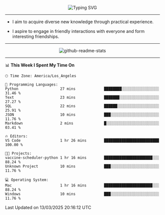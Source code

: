 <p align="center">
  <img src="https://readme-typing-svg.demolab.com?font=Fira+Code&weight=500&size=32&duration=2500&pause=1600&center=true&vCenter=true&random=false&width=1024&height=64&lines=Hi+there+%F0%9F%91%8B;I'm+delighted+you+could+make+it+here+%F0%9F%8E%89;I'm+Harry%2C+a+college+student+still+finding+my+way" alt="Typing SVG" />
</p>


---


- I aim to acquire diverse new knowledge through practical experience.

- I aspire to engage in friendly interactions with everyone and form interesting friendships.


---


<p align="center">
  <img src="https://github-readme-stats.vercel.app/api?username=Harry-Jing&show_icons=true" alt="github-readme-stats"/>
</p>


---

<!--START_SECTION:waka-->
📊 **This Week I Spent My Time On** 

```text
🕑︎ Time Zone: America/Los_Angeles

💬 Programming Languages: 
Python                   27 mins             ████████░░░░░░░░░░░░░░░░░   31.46 % 
Text                     23 mins             ███████░░░░░░░░░░░░░░░░░░   27.27 % 
SQL                      22 mins             ██████░░░░░░░░░░░░░░░░░░░   25.91 % 
JSON                     10 mins             ███░░░░░░░░░░░░░░░░░░░░░░   11.76 % 
Markdown                 2 mins              █░░░░░░░░░░░░░░░░░░░░░░░░   03.41 % 

🔥 Editors: 
VS Code                  1 hr 26 mins        █████████████████████████   100.00 % 

🐱‍💻 Projects: 
vaccine-scheduler-python 1 hr 16 mins        ██████████████████████░░░   88.24 % 
Unknown Project          10 mins             ███░░░░░░░░░░░░░░░░░░░░░░   11.76 % 

💻 Operating System: 
Mac                      1 hr 16 mins        ██████████████████████░░░   88.24 % 
Windows                  10 mins             ███░░░░░░░░░░░░░░░░░░░░░░   11.76 % 
```


 Last Updated on 13/03/2025 20:16:12 UTC
<!--END_SECTION:waka-->
